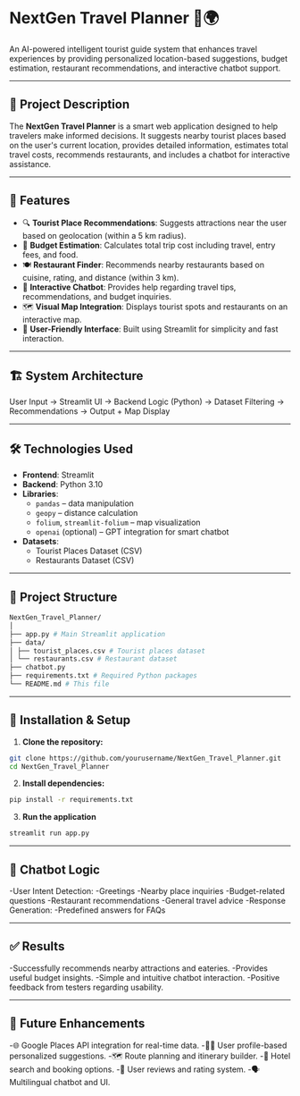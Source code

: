 # NextGen Travel Planner 🚀🌍  
An AI-powered intelligent tourist guide system that enhances travel experiences by providing personalized location-based suggestions, budget estimation, restaurant recommendations, and interactive chatbot support.

---

## 📌 Project Description

The **NextGen Travel Planner** is a smart web application designed to help travelers make informed decisions. It suggests nearby tourist places based on the user's current location, provides detailed information, estimates total travel costs, recommends restaurants, and includes a chatbot for interactive assistance.

---

## 🔧 Features

- 🔍 **Tourist Place Recommendations**: Suggests attractions near the user based on geolocation (within a 5 km radius).
- 💸 **Budget Estimation**: Calculates total trip cost including travel, entry fees, and food.
- 🍽️ **Restaurant Finder**: Recommends nearby restaurants based on cuisine, rating, and distance (within 3 km).
- 🤖 **Interactive Chatbot**: Provides help regarding travel tips, recommendations, and budget inquiries.
- 🗺️ **Visual Map Integration**: Displays tourist spots and restaurants on an interactive map.
- 📱 **User-Friendly Interface**: Built using Streamlit for simplicity and fast interaction.

---

## 🏗️ System Architecture

User Input → Streamlit UI → Backend Logic (Python) → Dataset Filtering → Recommendations → Output + Map Display


---

## 🛠️ Technologies Used

- **Frontend**: Streamlit
- **Backend**: Python 3.10
- **Libraries**:
  - `pandas` – data manipulation
  - `geopy` – distance calculation
  - `folium`, `streamlit-folium` – map visualization
  - `openai` (optional) – GPT integration for smart chatbot
- **Datasets**:
  - Tourist Places Dataset (CSV)
  - Restaurants Dataset (CSV)

---

## 📂 Project Structure
```bash
NextGen_Travel_Planner/
│
├── app.py # Main Streamlit application
├── data/
│ ├── tourist_places.csv # Tourist places dataset
│ └── restaurants.csv # Restaurant dataset
├── chatbot.py
├── requirements.txt # Required Python packages
└── README.md # This file
```


---

## 🚀 Installation & Setup

1. **Clone the repository:**

```bash
git clone https://github.com/yourusername/NextGen_Travel_Planner.git
cd NextGen_Travel_Planner
```
2. **Install dependencies:**

```bash
pip install -r requirements.txt
```
3. **Run the application**
```bash
streamlit run app.py
```

---

## 🤖 Chatbot Logic
-User Intent Detection:
-Greetings
-Nearby place inquiries
-Budget-related questions
-Restaurant recommendations
-General travel advice
-Response Generation:
-Predefined answers for FAQs

---

## ✅ Results
-Successfully recommends nearby attractions and eateries.
-Provides useful budget insights.
-Simple and intuitive chatbot interaction.
-Positive feedback from testers regarding usability.

---

## 🧠 Future Enhancements
-🌐 Google Places API integration for real-time data.
-🧑‍💼 User profile-based personalized suggestions.
-🗺️ Route planning and itinerary builder.
-🏨 Hotel search and booking options.
-🧾 User reviews and rating system.
-🗣️ Multilingual chatbot and UI.
